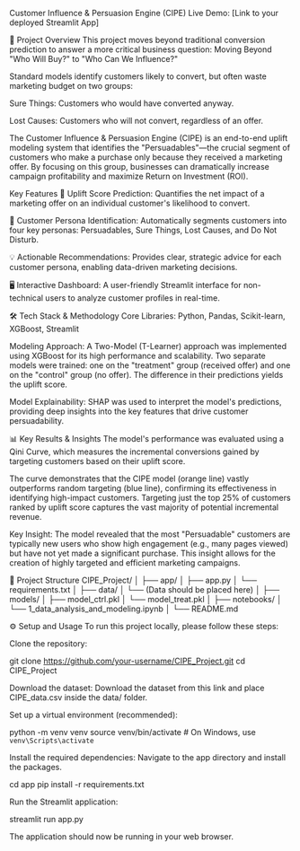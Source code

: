 Customer Influence & Persuasion Engine (CIPE)
Live Demo: [Link to your deployed Streamlit App]

<!-- Replace with a URL to your app's screenshot -->

🚀 Project Overview
This project moves beyond traditional conversion prediction to answer a more critical business question: Moving Beyond "Who Will Buy?" to "Who Can We Influence?"

Standard models identify customers likely to convert, but often waste marketing budget on two groups:

Sure Things: Customers who would have converted anyway.

Lost Causes: Customers who will not convert, regardless of an offer.

The Customer Influence & Persuasion Engine (CIPE) is an end-to-end uplift modeling system that identifies the "Persuadables"—the crucial segment of customers who make a purchase only because they received a marketing offer. By focusing on this group, businesses can dramatically increase campaign profitability and maximize Return on Investment (ROI).

Key Features
🎯 Uplift Score Prediction: Quantifies the net impact of a marketing offer on an individual customer's likelihood to convert.

👤 Customer Persona Identification: Automatically segments customers into four key personas: Persuadables, Sure Things, Lost Causes, and Do Not Disturb.

💡 Actionable Recommendations: Provides clear, strategic advice for each customer persona, enabling data-driven marketing decisions.

🖥️ Interactive Dashboard: A user-friendly Streamlit interface for non-technical users to analyze customer profiles in real-time.

🛠️ Tech Stack & Methodology
Core Libraries: Python, Pandas, Scikit-learn, XGBoost, Streamlit

Modeling Approach: A Two-Model (T-Learner) approach was implemented using XGBoost for its high performance and scalability. Two separate models were trained: one on the "treatment" group (received offer) and one on the "control" group (no offer). The difference in their predictions yields the uplift score.

Model Explainability: SHAP was used to interpret the model's predictions, providing deep insights into the key features that drive customer persuadability.

📊 Key Results & Insights
The model's performance was evaluated using a Qini Curve, which measures the incremental conversions gained by targeting customers based on their uplift score.

<!-- Replace with a URL to your Qini curve plot -->

The curve demonstrates that the CIPE model (orange line) vastly outperforms random targeting (blue line), confirming its effectiveness in identifying high-impact customers. Targeting just the top 25% of customers ranked by uplift score captures the vast majority of potential incremental revenue.

Key Insight: The model revealed that the most "Persuadable" customers are typically new users who show high engagement (e.g., many pages viewed) but have not yet made a significant purchase. This insight allows for the creation of highly targeted and efficient marketing campaigns.

📂 Project Structure
CIPE_Project/
│
├── app/
│   ├── app.py
│   └── requirements.txt
│
├── data/
│   └── (Data should be placed here)
│
├── models/
│   ├── model_ctrl.pkl
│   └── model_treat.pkl
│
├── notebooks/
│   └── 1_data_analysis_and_modeling.ipynb
│
└── README.md

⚙️ Setup and Usage
To run this project locally, please follow these steps:

Clone the repository:

git clone https://github.com/your-username/CIPE_Project.git
cd CIPE_Project

Download the dataset:
Download the dataset from this link and place CIPE_data.csv inside the data/ folder.

Set up a virtual environment (recommended):

python -m venv venv
source venv/bin/activate  # On Windows, use `venv\Scripts\activate`

Install the required dependencies:
Navigate to the app directory and install the packages.

cd app
pip install -r requirements.txt

Run the Streamlit application:

streamlit run app.py

The application should now be running in your web browser.
